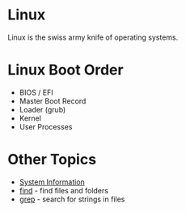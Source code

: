 # Linux

Linux is the swiss army knife of operating systems. 

# Linux Boot Order

- BIOS / EFI
- Master Boot Record
- Loader (grub)
- Kernel
- User Processes

# Other Topics

- [System Information](system.md)
- [find](find.md) - find files and folders
- [grep](grep.md) - search for strings in files
